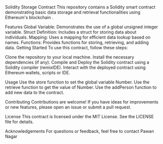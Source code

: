 Solidity Storage Contract
This repository contains a Solidity smart contract demonstrating basic data storage and retrieval functionalities using Ethereum's blockchain .

Features
Global Variable: Demonstrates the use of a global unsigned integer variable.
Struct Definition: Includes a struct for storing data about individuals.
Mapping: Uses a mapping for efficient data lookup based on names.
Functions: Provides functions for storing, retrieving, and adding data.
Getting Started
To use this contract, follow these steps:

Clone the repository to your local machine.
Install the necessary dependencies (if any).
Compile and Deploy the Solidity contract using a Solidity compiler (remixIDE).
Interact with the deployed contract using Ethereum wallets, scripts or IDE.

Usage
Use the store function to set the global variable Number.
Use the retrieve function to get the value of Number.
Use the addPerson function to add new data to the contract.

Contributing
Contributions are welcome! If you have ideas for improvements or new features, please open an issue or submit a pull request.

License
This contract is licensed under the MIT License. See the LICENSE file for details.

Acknowledgements
For questions or feedback, feel free to contact Pawan Nagar
